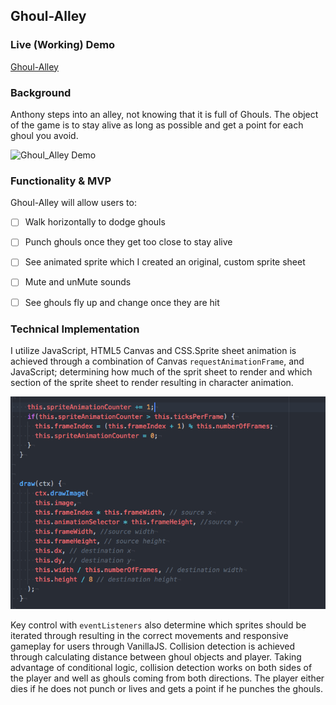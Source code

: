 ## Ghoul-Alley

### Live (Working) Demo

[Ghoul-Alley](https://anthonyrondinone.github.io/Ghoul-Alley/)


### Background

Anthony steps into an alley, not knowing that it is full of Ghouls.  The object of the game is to stay alive as long as possible and get a point for each ghoul you avoid.  

![Ghoul_Alley Demo](https://media.giphy.com/media/9IFAneTjwemIg/giphy.gif)

### Functionality & MVP  

Ghoul-Alley will allow users to:

- [ ] Walk horizontally to dodge ghouls
- [ ] Punch ghouls once they get too close to stay alive
- [ ] See animated sprite which I created an original, custom sprite sheet
- [ ] Mute and unMute sounds
- [ ] See ghouls fly up and change once they are hit


### Technical Implementation

I utilize JavaScript, HTML5 Canvas and CSS.Sprite sheet animation is achieved through a combination of Canvas `requestAnimationFrame`, and JavaScript; determining how much of the sprit sheet to render and which section of the sprite sheet to render resulting in character animation.  

![player-animate](assets/readMeAnimateCode.png)


Key control with `eventListeners` also determine which sprites should be iterated through resulting in the correct movements and responsive gameplay for users through VanillaJS.
Collision detection is achieved through calculating distance between ghoul objects and player.  Taking advantage of conditional logic, collision detection works on both sides of the player and well as ghouls coming from both directions.  The player either dies if he does not punch or lives and gets a point if he punches the ghouls.
